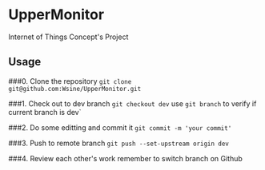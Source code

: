 # UpperMonitor
Internet of Things Concept's Project

## Usage

###0. Clone the repository
`git clone git@github.com:Wsine/UpperMonitor.git`

###1. Check out to dev branch
`git checkout dev`
use `git branch` to verify if current branch is dev`

###2. Do some editting and commit it
`git commit -m 'your commit'`

###3. Push to remote branch
`git push --set-upstream origin dev`

###4. Review each other's work
remember to switch branch on Github